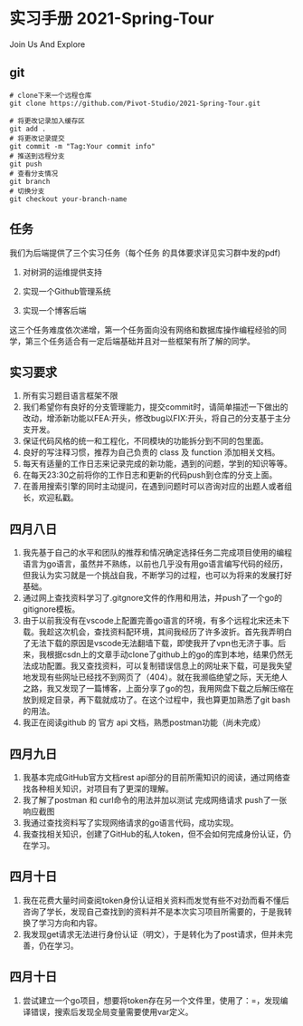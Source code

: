 # 实习手册 2021-Spring-Tour
Join Us And Explore
## git
```shell
# clone下来一个远程仓库
git clone https://github.com/Pivot-Studio/2021-Spring-Tour.git

# 将更改记录加入缓存区
git add .
# 将更改记录提交
git commit -m "Tag:Your commit info"
# 推送到远程分支
git push
# 查看分支情况
git branch
# 切换分支
git checkout your-branch-name
```

## 任务

我们为后端提供了三个实习任务（每个任务 的具体要求详见实习群中发的pdf)

1. 对树洞的运维提供支持

2. 实现一个Github管理系统

3. 实现一个博客后端

  
这三个任务难度依次递增，第一个任务面向没有网络和数据库操作编程经验的同学，第三个任务适合有一定后端基础并且对一些框架有所了解的同学。

## 实习要求

1. 所有实习题目语言框架不限
2. 我们希望你有良好的分支管理能力，提交commit时，请简单描述一下做出的改动，增添新功能以FEA:开头，修改bug以FIX:开头，将自己的分支基于主分支开发。
3. 保证代码风格的统一和工程化，不同模块的功能拆分到不同的包里面。
4. 良好的写注释习惯，推荐为自己负责的 class 及 function 添加相关文档。
5. 每天有适量的工作日志来记录完成的新功能，遇到的问题，学到的知识等等。
6. 在每天23:30之前将你的工作日志和更新的代码push到仓库的分支上面。
7. 在善用搜索引擎的同时主动提问，在遇到问题时可以咨询对应的出题人或者组长，欢迎私戳。

## 四月八日

1. 我先基于自己的水平和团队的推荐和情况确定选择任务二完成项目使用的编程语言为go语言，虽然并不熟练，以前也几乎没有用go语言编写代码的经历，但我认为实习就是一个挑战自我，不断学习的过程，也可以为将来的发展打好基础。
2. 通过网上查找资料学习了.gitgnore文件的作用和用法，并push了一个go的gitignore模板。
3. 由于以前我没有在vscode上配置完善go语言的环境，有多个远程北宋还未下载。我趁这次机会，查找资料配环境，其间我经历了许多波折。首先我弄明白了无法下载的原因是vscode无法翻墙下载，即使我开了vpn也无济于事。后来，我根据csdn上的文章手动clone了github上的go的库到本地，结果仍然无法成功配置。我又查找资料，可以复制错误信息上的网址来下载，可是我失望地发现有些网址已经找不到网页了（404）。就在我濒临绝望之际，天无绝人之路，我又发现了一篇博客，上面分享了go的包，我用网盘下载之后解压缩在放到规定目录，再下载就成功了。在这个过程中，我也算更加熟悉了git bash的用法。
4. 我正在阅读github 的 官方 api 文档，熟悉postman功能（尚未完成）

##  四月九日

1. 我基本完成GitHub官方文档rest api部分的目前所需知识的阅读，通过网络查找各种相关知识，对项目有了更深的理解。
2. 我了解了postman 和 curl命令的用法并加以测试 完成网络请求 push了一张响应截图
3. 我通过查找资料写了实现网络请求的go语言代码，成功实现。
4. 我查找相关知识，创建了GitHub的私人token，但不会如何完成身份认证，仍在学习。
## 四月十日
1. 我在花费大量时间查阅token身份认证相关资料而发觉有些不对劲而看不懂后咨询了学长，发现自己查找到的资料并不是本次实习项目所需要的，于是我转换了学习方向和内容。
2. 我发现get请求无法进行身份认证（明文），于是转化为了post请求，但并未完善，仍在学习。
## 四月十日
1. 尝试建立一个go项目，想要将token存在另一个文件里，使用了：=，发现编译错误，搜索后发现全局变量需要使用var定义。